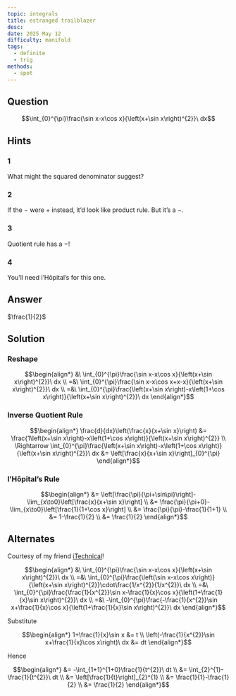 ```yaml
---
topic: integrals
title: estranged trailblazer
desc: 
date: 2025 May 12
difficulty: manifold
tags:
  - definite
  - trig
methods:
  - spot
---
```



## Question
```math
\int_{0}^{\pi}\frac{\sin x-x\cos x}{\left(x+\sin x\right)^{2}}\ dx
```


## Hints

### 1
What might the squared denominator suggest?

### 2
If the $-$ were $+$ instead, it’d look like product rule. But it’s a $-$.

### 3
Quotient rule has a $-$!

### 4
You’ll need l’Hôpital’s for this one.


## Answer
$\frac{1}{2}$


## Solution

### Reshape
```math
\begin{align*}
  &\ \int_{0}^{\pi}\frac{\sin x-x\cos x}{\left(x+\sin x\right)^{2}}\ dx
  \\ =&\ \int_{0}^{\pi}\frac{\sin x-x\cos x+x-x}{\left(x+\sin x\right)^{2}}\ dx
  \\ =&\ \int_{0}^{\pi}\frac{\left(x+\sin x\right)-x\left(1+\cos x\right)}{\left(x+\sin x\right)^{2}}\ dx
\end{align*}
```

### Inverse Quotient Rule
```math
\begin{align*}
  \frac{d}{dx}\left(\frac{x}{x+\sin x}\right)
    &= \frac{1\left(x+\sin x\right)-x\left(1+\cos x\right)}{\left(x+\sin x\right)^{2}}
  \\ \Rightarrow \int_{0}^{\pi}\frac{\left(x+\sin x\right)-x\left(1+\cos x\right)}{\left(x+\sin x\right)^{2}}\ dx
    &= \left[\frac{x}{x+\sin x}\right]_{0}^{\pi}
\end{align*}
```

### l’Hôpital’s Rule
```math
\begin{align*}
  &= \left[\frac{\pi}{\pi+\sin\pi}\right]-\lim_{x\to0}\left[\frac{x}{x+\sin x}\right]
  \\ &= \frac{\pi}{\pi+0}-\lim_{x\to0}\left[\frac{1}{1+\cos x}\right]
  \\ &= \frac{\pi}{\pi}-\frac{1}{1+1}
  \\ &= 1-\frac{1}{2}
  \\ &= \frac{1}{2}
\end{align*}
```


## Alternates

Courtesy of my friend <a target="_blank" href="https://github.com/itechnicals">iTechnical</a>!

```math
\begin{align*}
  &\ \int_{0}^{\pi}\frac{\sin x-x\cos x}{\left(x+\sin x\right)^{2}}\ dx
  \\ =&\ \int_{0}^{\pi}\frac{\left(\sin x-x\cos x\right)}{\left(x+\sin x\right)^{2}}\cdot\frac{1/x^{2}}{1/x^{2}}\ dx
  \\ =&\ \int_{0}^{\pi}\frac{\frac{1}{x^{2}}\sin x-\frac{1}{x}\cos x}{\left(1+\frac{1}{x}\sin x\right)^{2}}\ dx
  \\ =&\ -\int_{0}^{\pi}\frac{-\frac{1}{x^{2}}\sin x+\frac{1}{x}\cos x}{\left(1+\frac{1}{x}\sin x\right)^{2}}\ dx
\end{align*}
```

Substitute

```math
\begin{align*}
  1+\frac{1}{x}\sin x &= t
  \\ \left(-\frac{1}{x^{2}}\sin x+\frac{1}{x}\cos x\right)\ dx &= dt
\end{align*}
```

Hence

```math
\begin{align*}
  &= -\int_{1+1}^{1+0}\frac{1}{t^{2}}\ dt
  \\ &= \int_{2}^{1}-\frac{1}{t^{2}}\ dt
  \\ &= \left[\frac{1}{t}\right]_{2}^{1}
  \\ &= \frac{1}{1}-\frac{1}{2}
  \\ &= \frac{1}{2}
\end{align*}
```
